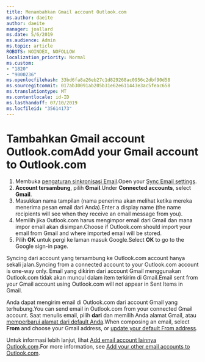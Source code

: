 ```yaml
---
title: Menambahkan Gmail account Outlook.com
ms.author: daeite
author: daeite
manager: joallard
ms.date: 5/6/2019
ms.audience: Admin
ms.topic: article
ROBOTS: NOINDEX, NOFOLLOW
localization_priority: Normal
ms.custom:
- "1820"
- "9000236"
ms.openlocfilehash: 33bd6fa8a26eb27c1d829268ac0956c2dbf90d58
ms.sourcegitcommit: 017ab30091ab205b31e62e611443e3ac5feac658
ms.translationtype: MT
ms.contentlocale: id-ID
ms.lasthandoff: 07/10/2019
ms.locfileid: "35614173"
---
```

# <a name="add-your-gmail-account-to-outlookcom"></a><span data-ttu-id="7ca4e-102">Tambahkan Gmail account Outlook.com</span><span class="sxs-lookup"><span data-stu-id="7ca4e-102">Add your Gmail account to Outlook.com</span></span>

1. <span data-ttu-id="7ca4e-103">Membuka [pengaturan sinkronisasi Email](https://go.microsoft.com/fwlink/?linkid=875264).</span><span class="sxs-lookup"><span data-stu-id="7ca4e-103">Open your [Sync Email settings](https://go.microsoft.com/fwlink/?linkid=875264).</span></span>
2. <span data-ttu-id="7ca4e-104">**Account tersambung**, pilih **Gmail**.</span><span class="sxs-lookup"><span data-stu-id="7ca4e-104">Under **Connected accounts**, select **Gmail**.</span></span>
3. <span data-ttu-id="7ca4e-105">Masukkan nama tampilan (nama penerima akan melihat ketika mereka menerima pesan email dari Anda).</span><span class="sxs-lookup"><span data-stu-id="7ca4e-105">Enter a display name (the name recipients will see when they receive an email message from you).</span></span>
4. <span data-ttu-id="7ca4e-106">Memilih jika Outlook.com harus mengimpor email dari Gmail dan mana impor email akan disimpan.</span><span class="sxs-lookup"><span data-stu-id="7ca4e-106">Choose if Outlook.com should import your email from Gmail and where imported email will be stored.</span></span>
5. <span data-ttu-id="7ca4e-107">Pilih **OK** untuk pergi ke laman masuk Google.</span><span class="sxs-lookup"><span data-stu-id="7ca4e-107">Select **OK** to go to the Google sign-in page.</span></span>

<span data-ttu-id="7ca4e-108">Syncing dari account yang tersambung ke Outlook.com account hanya sekali jalan.</span><span class="sxs-lookup"><span data-stu-id="7ca4e-108">Syncing from a connected account to your Outlook.com account is one-way only.</span></span> <span data-ttu-id="7ca4e-109">Email yang dikirim dari account Gmail menggunakan Outlook.com tidak akan muncul dalam item terkirim di Gmail.</span><span class="sxs-lookup"><span data-stu-id="7ca4e-109">Email sent from your Gmail account using Outlook.com will not appear in Sent Items in Gmail.</span></span>

<span data-ttu-id="7ca4e-110">Anda dapat mengirim email di Outlook.com dari account Gmail yang terhubung.</span><span class="sxs-lookup"><span data-stu-id="7ca4e-110">You can send email in Outlook.com from your connected Gmail account.</span></span> <span data-ttu-id="7ca4e-111">Saat menulis email, pilih **dari** dan memilih Anda alamat Gmail, atau [memperbarui alamat dari default Anda](https://go.microsoft.com/fwlink/?linkid=875264).</span><span class="sxs-lookup"><span data-stu-id="7ca4e-111">When composing an email, select **From** and choose your Gmail address, or [update your default From address](https://go.microsoft.com/fwlink/?linkid=875264).</span></span>

<span data-ttu-id="7ca4e-112">Untuk informasi lebih lanjut, lihat [Add email account lainnya Outlook.com](https://support.office.com/article/c5224df4-5885-4e79-91ba-523aa743f0ba?wt.mc_id=Office_Outlook_com_Alchemy).</span><span class="sxs-lookup"><span data-stu-id="7ca4e-112">For more information, see [Add your other email accounts to Outlook.com](https://support.office.com/article/c5224df4-5885-4e79-91ba-523aa743f0ba?wt.mc_id=Office_Outlook_com_Alchemy).</span></span>